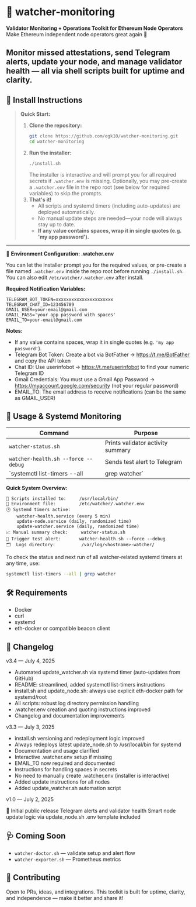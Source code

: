 # 🧠 watcher-monitoring

**Validator Monitoring + Operations Toolkit for Ethereum Node Operators**  
Make Ethereum independent node operators great again 💪

Monitor missed attestations, send Telegram alerts, update your node, and manage validator health — all via shell scripts built for uptime and clarity.
---


## 🚀 Install Instructions

> **Quick Start:**
>
> 1. **Clone the repository:**
>    ```bash
>    git clone https://github.com/egk10/watcher-monitoring.git
>    cd watcher-monitoring
>    ```
> 2. **Run the installer:**
>    ```bash
>    ./install.sh
>    ```
>    The installer is interactive and will prompt you for all required secrets if `.watcher.env` is missing. Optionally, you may pre-create a `.watcher.env` file in the repo root (see below for required variables) to skip the prompts.
> 3. **That's it!**
>    - All scripts and systemd timers (including auto-updates) are deployed automatically.
>    - No manual update steps are needed—your node will always stay up to date.
>    - **If any value contains spaces, wrap it in single quotes (e.g. 'my app password').**

---

🔐 **Environment Configuration: .watcher.env**

You can let the installer prompt you for the required values, or pre-create a file named `.watcher.env` inside the repo root before running `./install.sh`. You can also edit `/etc/watcher/.watcher.env` after install.

**Required Notification Variables:**
```env
TELEGRAM_BOT_TOKEN=xxxxxxxxxxxxxxxxxxxxxx
TELEGRAM_CHAT_ID=123456789
GMAIL_USER=your-email@gmail.com
GMAIL_PASS='your app password with spaces'
EMAIL_TO=your-email@gmail.com
```
**Notes:**
- If any value contains spaces, wrap it in single quotes (e.g. `'my app password'`).
- Telegram Bot Token: Create a bot via BotFather → https://t.me/BotFather  and copy the API token
- Chat ID: Use userinfobot → https://t.me/userinfobot  to find your numeric Telegram ID
- Gmail Credentials: You must use a Gmail App Password → https://myaccount.google.com/security (not your regular password)
- EMAIL_TO: The email address to receive notifications (can be the same as GMAIL_USER)


## 📡 Usage & Systemd Monitoring

| Command                                          | Purpose                                 |
|--------------------------------------------------|-----------------------------------------|
| `watcher-status.sh`                              | Prints validator activity summary       |
| `watcher-health.sh --force --debug`              | Sends test alert to Telegram            |
| `systemctl list-timers --all | grep watcher`     | Shows all watcher-related timers        |

**Quick System Overview:**
```
📁 Scripts installed to:     /usr/local/bin/
🔐 Environment file:         /etc/watcher/.watcher.env
🕒 Systemd timers active:
    watcher-health.service (every 5 min)
    update-node.service (daily, randomized time)
    update-watcher.service (daily, randomized time)
📈 Manual summary check:     watcher-status.sh
📡 Trigger test alert:       watcher-health.sh --force --debug
🗂️  Logs directory:          /var/log/<hostname>-watcher/
```

To check the status and next run of all watcher-related systemd timers at any time, use:
```bash
systemctl list-timers --all | grep watcher
```


## 🛠 Requirements

- Docker
- curl
- systemd
- eth-docker or compatible beacon client


## 🧾 Changelog

v3.4 — July 4, 2025

  - Automated update_watcher.sh via systemd timer (auto-updates from GitHub)
  - README: streamlined, added systemctl list-timers instructions
  - install.sh and update_node.sh: always use explicit eth-docker path for systemd/root
  - All scripts: robust log directory permission handling
  - .watcher.env creation and quoting instructions improved
  - Changelog and documentation improvements

v3.3 — July 3, 2025

  - install.sh versioning and redeployment logic improved
  - Always redeploys latest update_node.sh to /usr/local/bin for systemd
  - Documentation and usage clarified
  - Interactive .watcher.env setup if missing
  - EMAIL_TO now required and documented
  - Instructions for handling spaces in secrets
  - No need to manually create .watcher.env (installer is interactive)
  - Added update instructions for all nodes
  - Added update_watcher.sh automation script

v1.0 — July 2, 2025

  🎉 Initial public release
  Telegram alerts and validator health
  Smart node update logic via update_node.sh
  .env template included

## 🩺 Coming Soon

- `watcher-doctor.sh` — validate setup and alert flow  
- `watcher-exporter.sh` — Prometheus metrics  

## 💬 Contributing

Open to PRs, ideas, and integrations. This toolkit is built for uptime, clarity, and independence — make it better and share it!


